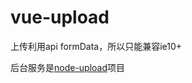# vue-upload

上传利用api formData，所以只能兼容ie10+

后台服务是[node-upload](https://github.com/nsnds/node-upload)项目
